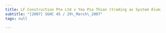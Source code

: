 ```yaml
---
title: LF Construction Pte Ltd v Yeo Pia Thian (trading as System Aluminium Works)
subtitle: "[2007] SGHC 45 / 29\_March\_2007"
tags: null

---
```


